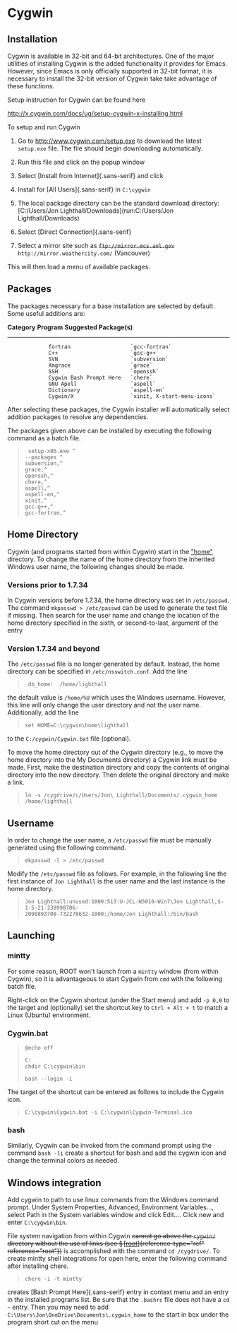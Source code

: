 Cygwin
======

Installation
------------

Cygwin is available in 32-bit and 64-bit architectures. One of the major
utilities of installing Cygwin is the added functionality it provides
for Emacs. However, since Emacs is only officially supported in 32-bit
format, it is necessary to install the 32-bit version of Cygwin take
take advantage of these functions.

Setup instruction for Cygwin can be found here

<http://x.cygwin.com/docs/ug/setup-cygwin-x-installing.html>

To setup and run Cygwin

1.  Go to <http://www.cygwin.com/setup.exe> to download the latest
    `setup.exe` file. The file should begin downloading automatically.

2.  Run this file and click on the popup window

3.  Select [Install from Internet]{.sans-serif} and click

4.  Install for [All Users]{.sans-serif} in `C:\cygwin`

5.  The local package directory can be the standard download directory:
    [C:/Users/Jon
    Lighthall/Downloads](run:C:/Users/Jon Lighthall/Downloads)

6.  Select [Direct Connection]{.sans-serif}

7.  Select a mirror site such as ~~`ftp://mirror.mcs.anl.gov`~~
    `http://mirror.weathercity.com/` (Vancouver)

This will then load a menu of available packages.

Packages
--------

The packages necessary for a base installation are selected by default.
Some useful additions are:

   **Category**  **Program**               **Suggested Package(s)**
  -------------- ------------------------- -----------------------------
                 fortran                   `gcc-fortran`
                 C++                       `gcc-g++`
                 SVN                       `subversion`
                 Xmgrace                   `grace`
                 SSH                       `openssh`
                 Cygwin Bash Prompt Here   `chere`
                 GNU Apell                 `aspell`
                 Dictionary                `aspell-en`
                 Cygwin/X                  `xinit, X-start-menu-icons`

After selecting these packages, the Cygwin installer will automatically
select addition packages to resolve any dependencies.

The packages given above can be installed by executing the following
command as a batch file.

>      setup-x86.exe ^
>     --packages ^
>     subversion,^
>     grace,^
>     openssh,^
>     chere,^
>     aspell,^
>     aspell-en,^
>     xinit,^
>     gcc-g++,^
>     gcc-fortran,^

Home Directory
--------------

Cygwin (and programs started from within Cygwin) start in the
["home"](run:C:/cygwin/home/) directory. To change the name of the home
directory from the inherited Windows user name, the following changes
should be made.

### Versions prior to 1.7.34

In Cygwin versions before 1.7.34, the home directory was set in
`/etc/passwd`. The command `mkpasswd > /etc/passwd` can be used to
generate the text file if missing. Then search for the user name and
change the location of the home directory specified in the sixth, or
second-to-last, argument of the entry

### Version 1.7.34 and beyond

The `/etc/passwd` file is no longer generated by default. Instead, the
home directory can be specified in `/etc/nsswitch.conf`. Add the line

>      db_home:  /home/lighthall

the default value is `/home/%U` which uses the Windows username.
However, this line will only change the user directory and not the user
name. Additionally, add the line

> `set HOME=C:\cygwin\home\lighthall`

to the `C:/cygwin/Cygwin.bat` file (optional).

To move the home directory out of the Cygwin directory (e.g., to move
the home directory into the My Documents directory) a Cygwin link must
be made. First, make the destination directory and copy the contents of
original directory into the new directory. Then delete the original
directory and make a link.

>     ln -s /cygdrive/c/Users/Jon\ Lighthall/Documents/.cygwin_home /home/lighthall

Username
--------

In order to change the user name, a `/etc/passwd` file must be manually
generated using the following command.

>     mkpasswd -l > /etc/passwd

Modify the `/etc/passwd` file as follows. For example, in the following
line the first instance of `Jon Lighthall` is the user name and the last
instance is the home directory.

>     Jon Lighthall:unused:1000:513:U-JCL-N5010-Win7\Jon Lighthall,S-1-5-21-238998706-
>     2098893708-732278632-1000:/home/Jon Lighthall:/bin/bash

Launching
---------

### mintty

For some reason, ROOT won't launch from a `mintty` window (from within
Cygwin), so it is advantageous to start Cygwin from `cmd` with the
following batch file.

Right-click on the Cygwin shortcut (under the Start menu) and add
`-p 0,0` to the target and (optionally) set the shortcut key to
`Ctrl + Alt + t` to match a Linux (Ubuntu) environment.

### Cygwin.bat

>     @echo off
>
>     C:
>     chdir C:\cygwin\bin
>
>     bash --login -i

The target of the shortcut can be entered as follows to include the
Cygwin icon.

> `C:\cygwin\Cygwin.bat -i C:\cygwin\Cygwin-Terminal.ico`

### bash

Similarly, Cygwin can be invoked from the command prompt using the
command `bash -li` create a shortcut for bash and add the cygwin icon
and change the terminal colors as needed.

Windows integration
-------------------

Add cygwin to path to use linux commands from the Windows command
prompt. Under System Properties, Advanced, Environment Variables...,
select Path in the System variables window and click Edit.... Click new
and enter `C:\cygwin\bin`.

File system navigation from within Cygwin ~~cannot go above the
`cygwin/` directory without the use of links (see
§ [\[root\]](#root){reference-type="ref" reference="root"})~~ is
accomplished with the command `cd /cygdrive/`. To create mintty shell
integrations for open here, enter the following command after installing
chere.

>     chere -i -t mintty

creates [Bash Prompt Here]{.sans-serif} entry in context menu and an
entry in the installed programs list. Be sure that the `.bashrc` file
does not have a `cd ~` entry. Then you may need to add
`C:\Users\Jon\OneDrive\Documents\.cygwin_home` to the start in box under
the program short cut on the menu
